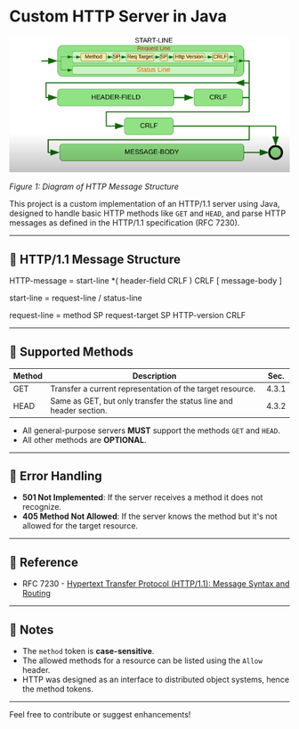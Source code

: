 # Custom HTTP Server in Java

![HTTP Server](img.png)


*Figure 1: Diagram of HTTP Message Structure*


This project is a custom implementation of an HTTP/1.1 server using Java, designed to handle basic HTTP methods like `GET` and `HEAD`, and parse HTTP messages as defined in the HTTP/1.1 specification (RFC 7230).

---

## 📜 HTTP/1.1 Message Structure

HTTP-message = start-line *( header-field CRLF ) CRLF
[ message-body ]

start-line = request-line / status-line

request-line = method SP request-target SP HTTP-version CRLF


---

## 📌 Supported Methods

| Method | Description                                            | Sec.   |
|--------|--------------------------------------------------------|--------|
| GET    | Transfer a current representation of the target resource. | 4.3.1 |
| HEAD   | Same as GET, but only transfer the status line and header section. | 4.3.2 |

- All general-purpose servers **MUST** support the methods `GET` and `HEAD`.
- All other methods are **OPTIONAL**.

---

## 🚫 Error Handling

- **501 Not Implemented**: If the server receives a method it does not recognize.
- **405 Method Not Allowed**: If the server knows the method but it's not allowed for the target resource.

---

## 📖 Reference

- RFC 7230 - [Hypertext Transfer Protocol (HTTP/1.1): Message Syntax and Routing](https://tools.ietf.org/html/rfc7230)

---

## 🧠 Notes

- The `method` token is **case-sensitive**.
- The allowed methods for a resource can be listed using the `Allow` header.
- HTTP was designed as an interface to distributed object systems, hence the method tokens.

---

Feel free to contribute or suggest enhancements!
